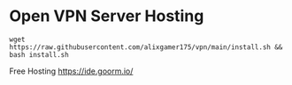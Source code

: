 # Open VPN Server Hosting
```
wget https://raw.githubusercontent.com/alixgamer175/vpn/main/install.sh && bash install.sh
```
Free Hosting https://ide.goorm.io/

